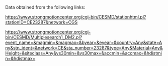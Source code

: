 Data obtained from the following links:

https://www.strongmotioncenter.org/cgi-bin/CESMD/stationhtml.pl?stationID=CE23287&network=CGS

https://www.strongmotioncenter.org/cgi-bin/CESMD/Multiplesearch1_DM2.pl?event_name=&magmin=&magmax=&byear=&eyear=&country=Any&state=Any&stn_ident=&network=CE&sta_number=23287&type=Any&Material=Any&Height=&siteclass=Any&vs30min=&vs30max=&accmin=&accmax=&hdistmin=&hdistmax=
